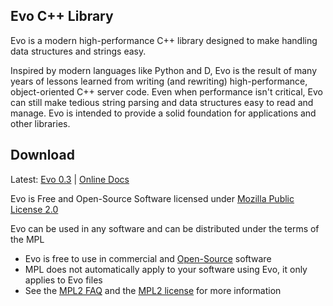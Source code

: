 Evo C++ Library
---------------

Evo is a modern high-performance C++ library designed to make handling data structures and 
strings easy.

Inspired by modern languages like Python and D, Evo is the result of many years of lessons
learned from writing (and rewriting) high-performance, object-oriented C++ server code.
Even when performance isn't critical, Evo can still make tedious string parsing and data
structures easy to read and manage. Evo is intended to provide a solid foundation for
applications and other libraries.

Download
--------

Latest: [Evo 0.3](https://github.com/jlctools/evo/raw/master/download/evo0.3.tar.gz) | [Online Docs](http://jlctools.github.io/evo/evo-0.3/html/index.html)

Evo is Free and Open-Source Software licensed under [Mozilla Public License 2.0](https://www.mozilla.org/en-US/MPL/2.0/)

Evo can be used in any software and can be distributed under the terms of the MPL
* Evo is free to use in commercial and [Open-Source](https://www.gnu.org/licenses/license-list.en.html#MPL-2.0) software
* MPL does not automatically apply to your software using Evo, it only applies to Evo files
* See the [MPL2 FAQ](https://www.mozilla.org/en-US/MPL/2.0/FAQ/) and the [MPL2 license](https://www.mozilla.org/en-US/MPL/2.0/) for more information
